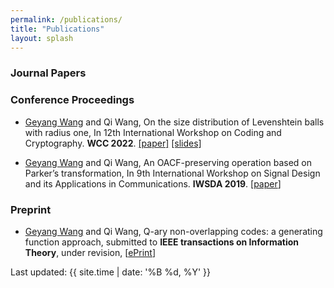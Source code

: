 ```yaml
---
permalink: /publications/
title: "Publications"
layout: splash
---
```


### Journal Papers

### Conference Proceedings

- <u>Geyang Wang</u> and Qi Wang, On the size distribution of Levenshtein balls with radius one, In 12th International Workshop on Coding and Cryptography. **WCC 2022**. [[paper]](https://www.wcc2022.uni-rostock.de/storages/uni-rostock/Tagungen/WCC2022/Papers/WCC_2022_paper_55.pdf) [[slides]]((/assets/slides/WCC2022_slides.pdf))

- <u>Geyang Wang</u> and Qi Wang, An OACF-preserving operation based on Parker’s transformation, In 9th International Workshop on Signal Design and its Applications in Communications. **IWSDA 2019**. [[paper](https://arxiv.org/abs/2004.03799)]


### Preprint

- <u>Geyang Wang</u> and Qi Wang, Q-ary non-overlapping codes: a generating function approach, submitted to **IEEE transactions on Information Theory**, under revision, [[ePrint](https://arxiv.org/abs/2108.06934)]



Last updated: {{ site.time | date: '%B %d, %Y' }}